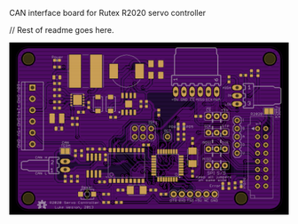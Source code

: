 CAN interface board for Rutex R2020 servo controller   

// Rest of readme goes here.   

![](https://github.com/lukeweston/R2020Interface/raw/master/R2020Interface-pcb.png)

